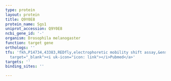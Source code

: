 ```yaml
---
type: protein
layout: protein
title: Q9Y0E8
protein_name: Sgs1
uniprot_accession: Q9Y0E8
ncbi_gene_id: '-'
organism: Drosophila melanogaster
function: target gene
orthologs: ''
tfs: 'fkh,P14734,43383,REDfly,electrophoretic mobility shift assay,&ensp;<a href="https://www.ncbi.nlm.nih.gov/pubmed/?term=20965965%5Buid%5D+OR+10511555%5Buid%5D"
  target="_blank"><i uk-icon="icon: link"></i>Pubmed</a>'
targets: ''
binding_sites: ''

---
```

